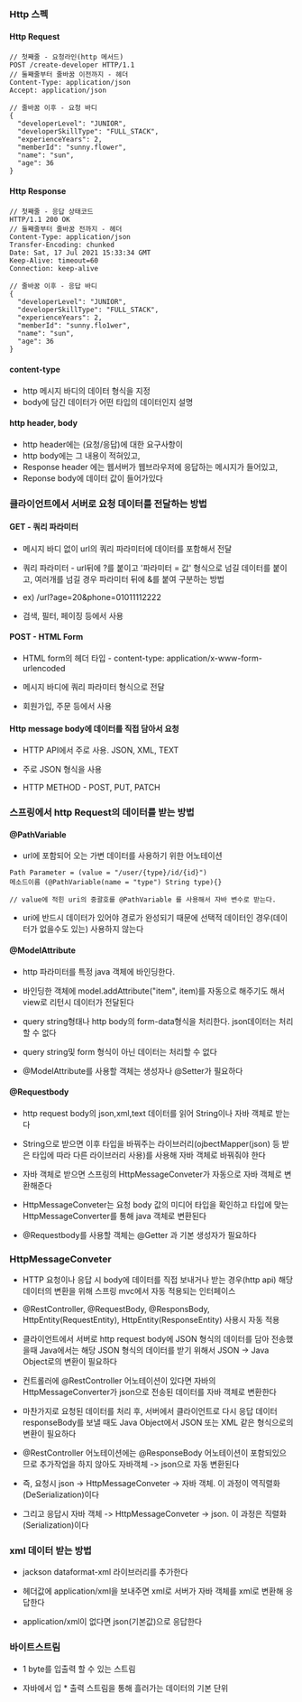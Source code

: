 ### Http 스펙

#### Http Request
```
// 첫째줄 - 요청라인(http 메서드)
POST /create-developer HTTP/1.1
// 둘째줄부터 줄바꿈 이전까지 - 헤더
Content-Type: application/json
Accept: application/json

// 줄바꿈 이후 - 요청 바디 
{
  "developerLevel": "JUNIOR",
  "developerSkillType": "FULL_STACK",
  "experienceYears": 2,
  "memberId": "sunny.flower",
  "name": "sun",
  "age": 36
}
```
#### Http Response 
```
// 첫째줄 - 응답 상태코드
HTTP/1.1 200 OK
// 둘째줄부터 줄바꿈 전까지 - 헤더
Content-Type: application/json
Transfer-Encoding: chunked
Date: Sat, 17 Jul 2021 15:33:34 GMT
Keep-Alive: timeout=60
Connection: keep-alive

// 줄바꿈 이후 - 응답 바디
{
  "developerLevel": "JUNIOR",
  "developerSkillType": "FULL_STACK",
  "experienceYears": 2,
  "memberId": "sunny.flo1wer",
  "name": "sun",
  "age": 36
}
```

#### content-type 

* http 메시지 바디의 데이터 형식을 지정
* body에 담긴 데이터가 어떤 타입의 데이터인지 설명

#### http header, body
* http header에는 (요청/응답)에 대한 요구사항이
* http body에는 그 내용이 적혀있고,
* Response header 에는 웹서버가 웹브라우저에 응답하는 메시지가 들어있고, 
* Reponse body에 데이터 값이 들어가있다

### 클라이언트에서 서버로 요청 데이터를 전달하는 방법

#### GET - 쿼리 파라미터

* 메시지 바디 없이 url의 쿼리 파라미터에 데이터를 포함해서 전달

* 쿼리 파라미터 - url뒤에 ?를 붙이고 '파라미터 = 값' 형식으로 넘길 데이터를 붙이고, 여러개를 넘길 경우 파라미터 뒤에 &를 붙여 구분하는 방법

* ex) /url?age=20&phone=01011112222

* 검색, 필터, 페이징 등에서 사용


#### POST - HTML Form

* HTML form의 헤더 타입 - content-type: application/x-www-form-urlencoded

* 메시지 바디에 쿼리 파라미터 형식으로 전달

* 회원가입, 주문 등에서 사용


#### Http message body에 데이터를 직접 담아서 요청

* HTTP API에서 주로 사용. JSON, XML, TEXT

* 주로 JSON 형식을 사용

* HTTP METHOD - POST, PUT, PATCH
  

### 스프링에서 http Request의 데이터를 받는 방법

#### @PathVariable

* url에 포함되어 오는 가변 데이터를 사용하기 위한 어노테이션

```
Path Parameter = (value = "/user/{type}/id/{id}")
메소드이름 (@PathVariable(name = "type") String type){}

// value에 적힌 uri의 중괄호를 @PathVariable 를 사용해서 자바 변수로 받는다.
``````
* uri에 반드시 데이터가 있어야 경로가 완성되기 때문에 선택적 데이터인 경우(데이터가 없을수도 있는) 사용하지 않는다


#### @ModelAttribute

* http 파라미터를 특정 java 객체에 바인딩한다.

* 바인딩한 객체에 model.addAttribute("item", item)를 자동으로 해주기도 해서 view로 리턴시 데이터가 전달된다

* query string형태나 http body의 form-data형식을 처리한다. json데이터는 처리할 수 없다

* query string및 form 형식이 아닌 데이터는 처리할 수 없다

* @ModelAttribute를 사용할 객체는 생성자나 @Setter가 필요하다


#### @Requestbody

* http request body의 json,xml,text 데이터를 읽어 String이나 자바 객체로 받는다

* String으로 받으면 이후 타입을 바꿔주는 라이브러리(ojbectMapper(json) 등 받은 타입에 따라 다른 라이브러리 사용)를 사용해 자바 객체로 바꿔줘야 한다

* 자바 객체로 받으면 스프링의 HttpMessageConveter가 자동으로 자바 객체로 변환해준다

* HttpMessageConveter는 요청 body 값의 미디어 타입을 확인하고 타입에 맞는 HttpMessageConverter를 통해 java 객체로 변환된다

* @Requestbody를 사용할 객체는 @Getter 과 기본 생성자가 필요하다


### HttpMessageConveter

* HTTP 요청이나 응답 시 body에 데이터를 직접 보내거나 받는 경우(http api) 해당 데이터의 변환을 위해 스프링 mvc에서 자동 적용되는 인터페이스

* @RestController, @RequestBody, @ResponsBody, HttpEntity(RequestEntity), HttpEntity(ResponseEntity) 사용시 자동 적용   

* 클라이언트에서 서버로 http request body에 JSON 형식의 데이터를 담아 전송했을때 Java에서는 해당 JSON 형식의 데이터를 받기 위해서 JSON -> Java Object로의 변환이 필요하다

* 컨트롤러에 @RestController 어노테이션이 있다면 자바의 HttpMessageConverter가 json으로 전송된 데이터를 자바 객체로 변환한다

* 마찬가지로 요청된 데이터를 처리 후, 서버에서 클라이언트로 다시 응답 데이터 responseBody를 보낼 때도 Java Object에서 JSON 또는 XML 같은 형식으로의 변환이 필요하다

* @RestController 어노테이션에는 @ResponseBody 어노테이션이 포함되있으므로 추가작업을 하지 않아도 자바객체 -> json으로 자동 변환된다

* 즉, 요청시 json -> HttpMessageConveter -> 자바 객체. 이 과정이 역직렬화(DeSerialization)이다

* 그리고 응답시 자바 객체 -> HttpMessageConveter -> json. 이 과정은 직렬화(Serialization)이다


### xml 데이터 받는 방법

* jackson dataformat-xml 라이브러리를 추가한다

* 헤더값에 application/xml을 보내주면 xml로 서버가 자바 객체를 xml로 변환해 응답한다

* application/xml이 없다면 json(기본값)으로 응답한다


### 바이트스트림

* 1 byte를 입출력 할 수 있는 스트림

* 자바에서 입 * 출력 스트림을 통해 흘러가는 데이터의 기본 단위
